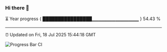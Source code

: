 ### Hi there 👋

⏳ Year progress { ████████████████▁▁▁▁▁▁▁▁▁▁▁▁▁▁ } 54.43 %

---

⏰ Updated on Fri, 18 Jul 2025 15:44:18 GMT

![Progress Bar CI](https://github.com/IshwaranRudhara/GIT-ACTION/workflows/Progress%20Bar%20CI/badge.svg)
